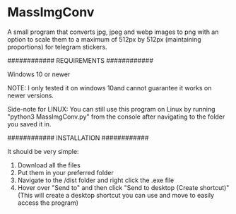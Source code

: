 # MassImgConv
A small program that converts jpg, jpeg and webp images to png with an option to scale them to a maximum of 512px by 512px (maintaining proportions) for telegram stickers.

############
REQUIREMENTS
############

Windows 10 or newer

NOTE: I only tested it on windows 10and cannot guarantee it works on newer versions.

Side-note for LINUX: You can still use this program on Linux by running "python3 MassImgConv.py" from the console after navigating to the folder you saved it in.

############ INSTALLATION ############

It should be very simple:

1) Download all the files
2) Put them in your preferred folder
3) Navigate to the /dist folder and right click the .exe file
4) Hover over "Send to" and then click "Send to desktop (Create shortcut)" (This will create a desktop shortcut you can use and move to easily access the program)

